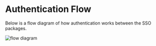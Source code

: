 # Authentication Flow

Below is a flow diagram of how authentication works between the SSO packages. 

![flow diagram](https://raw.githubusercontent.com/bcgov/citz-imb-sso-react/main/assets/sso_auth_flow.PNG)
